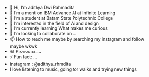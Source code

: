 - 👋 Hi, I’m adithya Dwi Rahmadita
- 👋 I’m a menti on IBM Advance AI at Infinite Learning
- 👋 I’m a student at Batam State Polytechnic College
- 👀 I’m interested in the field of Ai and design
- 🌱 I’m currently learning What makes me curious
- 💞️ I’m looking to collaborate on ...
- 📫 How to reach me maybe by searching my instagram and follow maybe wkwk
- 😄 Pronouns: ...
- ⚡ Fun fact: ...
- instagram : @adithya_rhmdita
- I love listening to music, going for walks and trying new things

<!---
adithya2901/adithya2901 is a ✨ special ✨ repository because its `README.md` (this file) appears on your GitHub profile.
You can click the Preview link to take a look at your changes.
--->
